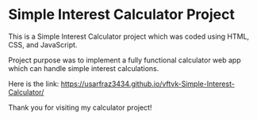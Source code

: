 # Simple Interest Calculator Project

This is a Simple Interest Calculator project which was coded using HTML, CSS, and JavaScript. 

Project purpose was to implement a fully functional calculator web app which can handle simple interest calculations.

Here is the link: https://usarfraz3434.github.io/vftvk-Simple-Interest-Calculator/

Thank you for visiting my calculator project!
